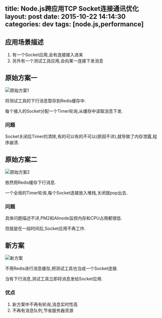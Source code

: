 title: Node.js跨应用TCP Socket连接通讯优化
layout: post
date: 2015-10-22 14:14:30
categories: dev
tags: [node.js,performance]
---

## 应用场景描述

1. 有一个Socket应用,会有连接接入进来
2. 另外有一个测试工具应用,会向某一连接下发消息

## 原始方案一

![原始方案1](http://w3log.qiniudn.com/nodejs/1.jpg)

<!-- more -->

将测试工具的下行消息暂存到Redis缓存中.

每个接入的Socket分配一个Timer轮询,从缓存中读取消息下发.

### 问题

Socket关闭后Timer的清除,有的可以有的不可以(原因不详),就导致了内存泄露,程序崩溃.

## 原始方案二

![原始方案2](http://w3log.qiniudn.com/nodejs/2.jpg)

依然用Redis缓存下行消息.

一个全局的Timer轮询,每个Socket连接放入堆栈,关闭就pop出去.

### 问题

具体问题描述不详,PM2和Alinode监控内存和CPU占用都很低.

但就是在一段时间后,Socket应用不再工作.

## 新方案

![新方案](http://w3log.qiniudn.com/nodejs/3.jpg)

不用Redis进行消息缓存,把测试工具也当成一个Socket连接.

当有下行消息,测试工具立即将消息发给Socket应用.

### 优点

1. 新方案中不再有轮询,消息实时性高
2. 不再有消息队列,节省服务器资源

